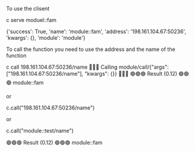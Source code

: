 

To use the clisent


c serve moduel::fam

{'success': True, 'name': 'module::fam', 'address': '198.161.104.67:50236', 'kwargs': {}, 'module': 'module'}



To call the function you need to use the address and the name of the function



c call 198.161.104.67:50236/name
🔵🔵🔵 Calling module/call/{"args": ["198.161.104.67:50236/name"], "kwargs": {}} 🔵🔵🔵
🟢🟢🟢 Result (0.12) 🟢🟢🟢
module::fam

or

c.call("198.161.104.67:50236/name")

or 

c.call("module::test/name")

🟢🟢🟢 Result (0.12) 🟢🟢🟢
module::fam




